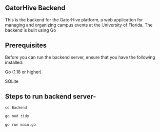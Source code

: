 ## GatorHive Backend
This is the backend for the GatorHive platform, a web application for managing and organizing campus events at the University of Florida. The backend is built using Go

## Prerequisites
Before you can run the backend server, ensure that you have the following installed:

Go (1.18 or higher)

SQLite

## Steps to run backend server-
`cd Backend`

`go mod tidy`

`go run main.go`
